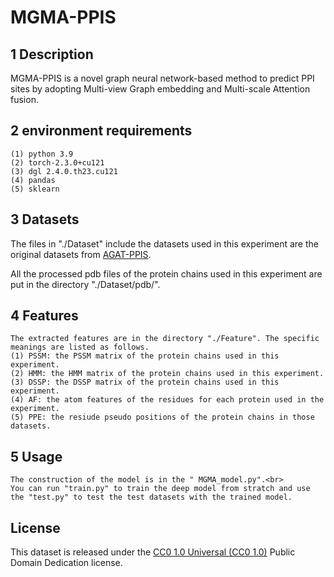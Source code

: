 # MGMA-PPIS

## 1 Description
MGMA-PPIS is a novel graph neural network-based method to predict PPI sites by adopting Multi-view Graph embedding and Multi-scale Attention fusion.

## 2 environment requirements
	(1) python 3.9
	(2) torch-2.3.0+cu121
	(3) dgl 2.4.0.th23.cu121
	(4) pandas
	(5) sklearn
 
## 3 Datasets
The files in "./Dataset" include the datasets used in this experiment are the original datasets from [AGAT-PPIS](https://github.com/AILBC/AGAT-PPIS/tree/master/Dataset).

All the processed pdb files of the protein chains used in this experiment are put in the directory "./Dataset/pdb/".

## 4 Features
	The extracted features are in the directory "./Feature". The specific meanings are listed as follows.
	(1) PSSM: the PSSM matrix of the protein chains used in this experiment.
	(2) HMM: the HMM matrix of the protein chains used in this experiment.
	(3) DSSP: the DSSP matrix of the protein chains used in this experiment.
	(4) AF: the atom features of the residues for each protein used in the experiment.
	(5) PPE: the resiude pseudo positions of the protein chains in those datasets.
       
## 5 Usage
	The construction of the model is in the " MGMA_model.py".<br>
 	You can run "train.py" to train the deep model from stratch and use the "test.py" to test the test datasets with the trained model.

  
## License
This dataset is released under the [CC0 1.0 Universal (CC0 1.0)](LICENSE) Public Domain Dedication license.

